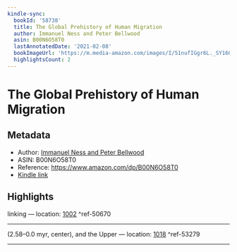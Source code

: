 ```yaml
---
kindle-sync:
  bookId: '58738'
  title: The Global Prehistory of Human Migration
  author: Immanuel Ness and Peter Bellwood
  asin: B00N6O58T0
  lastAnnotatedDate: '2021-02-08'
  bookImageUrl: 'https://m.media-amazon.com/images/I/51nufIGgr6L._SY160.jpg'
  highlightsCount: 2
---
```

# The Global Prehistory of Human Migration
## Metadata
* Author: [Immanuel Ness and Peter Bellwood](https://www.amazon.comundefined)
* ASIN: B00N6O58T0
* Reference: https://www.amazon.com/dp/B00N6O58T0
* [Kindle link](kindle://book?action=open&asin=B00N6O58T0)

## Highlights
linking — location: [1002](kindle://book?action=open&asin=B00N6O58T0&location=1002) ^ref-50670

---
(2.58–0.0 myr, center), and the Upper — location: [1018](kindle://book?action=open&asin=B00N6O58T0&location=1018) ^ref-53279

---
